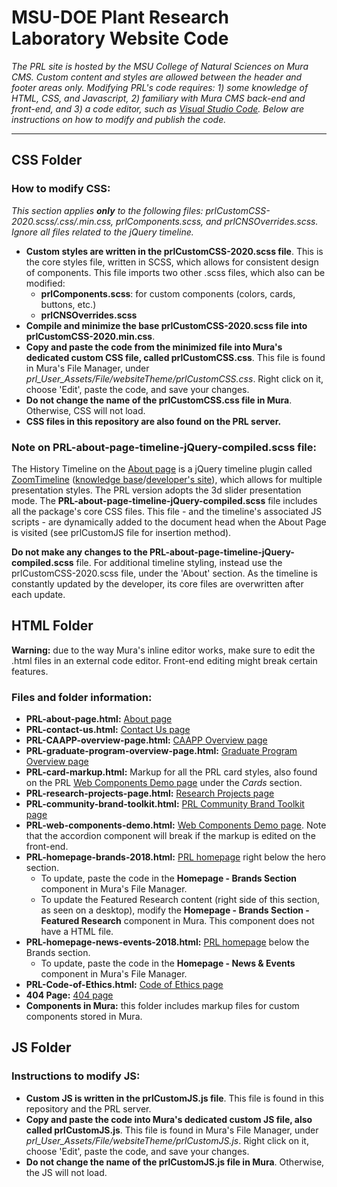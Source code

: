 # MSU-DOE Plant Research Laboratory Website Code
*The PRL site is hosted by the MSU College of Natural Sciences on Mura CMS. Custom content and styles are allowed between the header and footer areas only. Modifying PRL's code requires: 1) some knowledge of HTML, CSS, and Javascript, 2) familiary with Mura CMS back-end and front-end, and 3) a code editor, such as <a href="https://code.visualstudio.com/"> Visual Studio Code</a>. Below are instructions on how to modify and publish the code.*
<hr>

## CSS Folder
### How to modify CSS:
*This section applies **only** to the following files: prlCustomCSS-2020.scss/.css/.min.css, prlComponents.scss, and prlCNSOverrides.scss. Ignore all files related to the jQuery timeline.* 
 * **Custom styles are written in the prlCustomCSS-2020.scss file**. This is the core styles file, written in SCSS, which allows for consistent design of components. This file imports two other .scss files, which also can be modified:
    * **prlComponents.scss**: for custom components (colors, cards, buttons, etc.)
    * **prlCNSOverrides.scss**
* **Compile and minimize the base prlCustomCSS-2020.scss file into prlCustomCSS-2020.min.css**.
* **Copy and paste the code from the minimized file into Mura's dedicated custom CSS file, called  prlCustomCSS.css**. This file is found in Mura's File Manager, under *prl_User_Assets/File/websiteTheme/prlCustomCSS.css*. Right click on it, choose 'Edit', paste the code, and save your changes.
* **Do not change the name of the prlCustomCSS.css file in Mura**. Otherwise, CSS will not load.
* **CSS files in this repository are also found on the PRL server.** 
### Note on PRL-about-page-timeline-jQuery-compiled.scss file:
The History Timeline on the <a href="https://prl.natsci.msu.edu/about/">About page</a> is a jQuery timeline plugin called <a href="http://preview.codecanyon.net/item/zoomtimeline-css-timeline-pack/full_screen_preview/16918891?_ga=2.76863253.1076320330.1529523907-713049933.1525180595">ZoomTimeline</a> (<a href="https://zoomthe.me/knowledge-base/zoomtimeline/">knowledge base</a>/<a href="http://digitalzoomstudio.net/">developer's site</a>), which allows for multiple presentation styles. The PRL version adopts the 3d slider presentation mode. The **PRL-about-page-timeline-jQuery-compiled.scss** file includes all the package's core CSS files. This file - and the timeline's associated JS scripts - are dynamically added to the document head when the About Page is visited (see prlCustomJS file for insertion method).

**Do not make any changes to the PRL-about-page-timeline-jQuery-compiled.scss** file. For additional timeline styling, instead use the prlCustomCSS-2020.scss file, under the  'About' section. As the timeline is constantly updated by the developer, its core files are overwritten after each update. 

## HTML Folder
**Warning:** due to the way Mura's inline editor works, make sure to edit the .html files in an external code editor. Front-end editing might break certain features.
### Files and folder information:
* **PRL-about-page.html:** <a href="https://prl.natsci.msu.edu/about/">About page</a>
* **PRL-contact-us.html:** <a href="https://prl.natsci.msu.edu/about/contact/">Contact Us page</a>
* **PRL-CAAPP-overview-page.html:**  <a href="https://prl.natsci.msu.edu/research-tech/center-for-advanced-algal-and-plant-phenotyping/">CAAPP Overview page</a>
* **PRL-graduate-program-overview-page.html:**  <a href="https://prl.natsci.msu.edu/graduate-program/graduate-program-overview/">Graduate Program Overview page</a>
* **PRL-card-markup.html:** Markup for all the PRL card styles, also found on the PRL <a href="https://prl.natsci.msu.edu/about/internal-resources/brand-guides/communications-department-resources/web-components-demo/">Web Components Demo page</a> under the *Cards* section.
* **PRL-research-projects-page.html:** <a href="https://prl.natsci.msu.edu/research-tech/research-projects/">Research Projects page</a>
* **PRL-community-brand-toolkit.html:**  <a href="https://prl.natsci.msu.edu/about/internal-resources/brand-guides/prl-community-brand-toolkit/">PRL Community Brand Toolkit page</a>
* **PRL-web-components-demo.html:**  <a href="https://prl.natsci.msu.edu/about/internal-resources/brand-guides/communications-department-resources/web-components-demo/">Web Components Demo page</a>. Note that the accordion component will break if the markup is edited on the front-end.
* **PRL-homepage-brands-2018.html:**  <a href="https://prl.natsci.msu.edu/">PRL homepage</a> right below the hero section.
  * To update, paste the code in the **Homepage - Brands Section** component in Mura's File Manager.
  * To update the Featured Research content (right side of this section, as seen on a desktop), modify the **Homepage - Brands Section - Featured Research** component in Mura. This component does not have a HTML file.
* **PRL-homepage-news-events-2018.html:** <a href="https://prl.natsci.msu.edu/">PRL homepage</a> below the Brands section.
  * To update, paste the code in the **Homepage - News & Events** component in Mura's File Manager.
* **PRL-Code-of-Ethics.html:** <a href="https://prl.natsci.msu.edu/about/internal-resources/employee-documents/code-of-ethics/">Code of Ethics page</a>
* **404 Page:** <a href="https://prl.natsci.msu.edu/404/">404 page</a>
* **Components in Mura:** this folder includes markup files for custom components stored in Mura. 
 
## JS Folder 
### Instructions to modify JS:
* **Custom JS is written in the prlCustomJS.js file**. This file is found in this repository and the PRL server.
* **Copy and paste the code into Mura's dedicated custom JS file, also called prlCustomJS.js**. This file is found in Mura's File Manager, under *prl_User_Assets/File/websiteTheme/prlCustomJS.js*. Right click on it, choose 'Edit', paste the code, and save your changes.
* **Do not change the name of the prlCustomJS.js file in Mura**. Otherwise, the JS will not load.